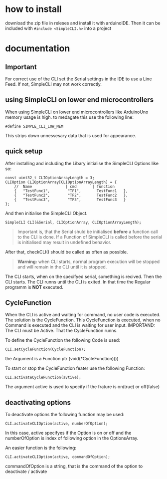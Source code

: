 # how to install 

download the zip file in releses
and install it with arduinoIDE.
Then it can be included with `#include <SimpleCLI.h>` into a project

# documentation

## Important

For correct use of the CLI set the Serial settings in the IDE to use a Line Feed.
If not, SimpleCLI may not work correctly.

## using SimpleCLI on lower end microcontrollers

When using SimpleCLI on lower end microcontrollers like ArduinoUno memory usage is high. to medagate this use the following line:
```
#define SIMPLE_CLI_LOW_MEM
```
This strips down unnessesary data that is used for appearance.

## quick setup

After installing and including the Libary initialise the SimpleCLI Options like so:
```
const uint32_t CLIOptionArrayLength = 3;
CLIOption CLIOptionArray[CLIOptionArrayLength] = {
    //  Name               | cmd       | function
    {   "TestFunc1",        "TF1",       TestFunc1   },
    {   "TestFunc2",        "TF2",       TestFunc2   },
    {   "TestFunc3",        "TF3",       TestFunc3   }
};
```
And then initialise the SimpleCLI Object.
```
SimpleCLI CLI(&Serial, CLIOptionArray, CLIOptionArrayLength);
```
> Important is, that the Serial shuld be initialised **before** a function call to the CLI is done.
> If a Function of SimpleCLI is called before the serial is initialised may result in undefined behavior.

After that, checkCLI() should be called as often as possible. 

> **Warning:** when CLI starts, normal program execution will be stopped and will remain in the CLI until it is stopped.

The CLI starts, when on the specifyed serial, something is recived. Then the CLI starts. 
The CLI runns until the CLI is exited. In that time the Regular programm is **NOT** executed.

## CycleFunction

When the CLI is active and waiting for command, no user code is executed. The solution is the CycleFunction. 
This CycleFunction is executed, when no Command is executed and the CLI is waiting for user input. 
IMPORTAND: The CLI must be Active. That the CycleFunction runns.

To define the CycleFunction the following Code is used:
```
CLI.setCycleFunction(CycleFunction);
```
the Argument is a Function ptr (void(*CycleFunction)())

To start or stop the CycleFunction feater use the following Function: 
```
CLI.activateCycleFunction(avtive);
```
The argument active is used to specify if the frature is on(true) or off(false)

## deactivating options

To deactivate options the following function may be used: 
```
CLI.activateCLIOption(active, numberOfOption);
```
In this case, active specifyes if the Option is on or off and the numberOfOption is index of following option in the OptionsArray. 

An easier function is the following: 
```
CLI.activateCLIOption(active, commandOfOption);
```
commandOfOption is a string, that is the command of the option to deactivate / activate
